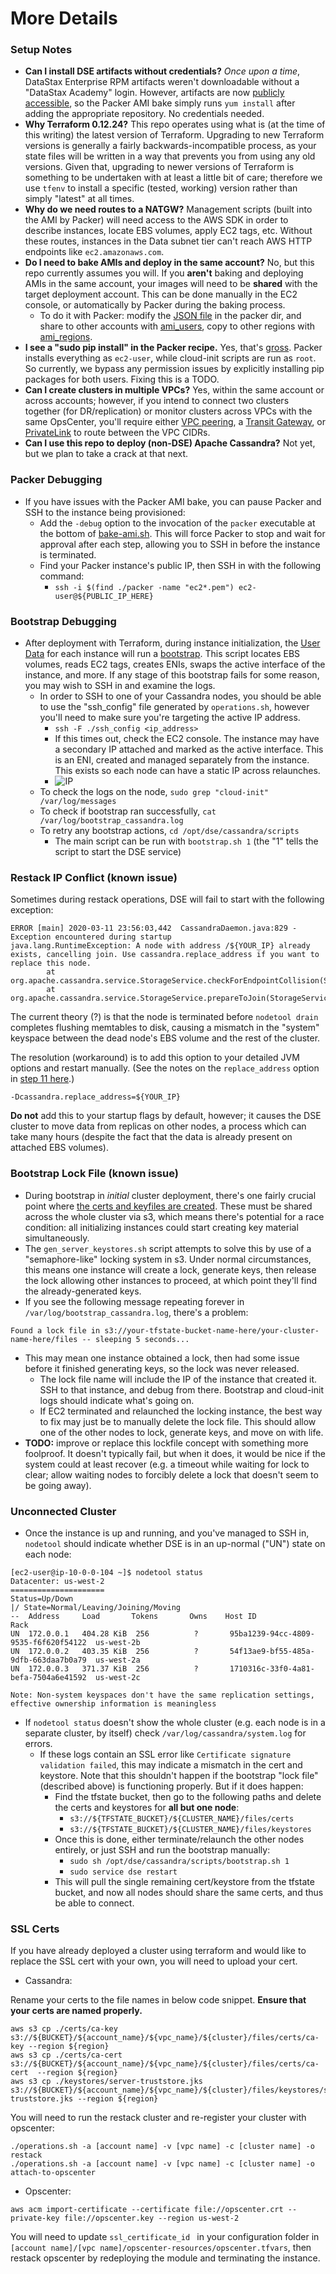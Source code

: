 # More Details

### Setup Notes

* **Can I install DSE artifacts without credentials?**  _Once upon a time_, DataStax Enterprise RPM artifacts weren't
  downloadable without a "DataStax Academy" login.  However, artifacts are now
  [publicly accessible](https://docs.datastax.com/en/install/6.7/install/installRHELdse.html), so the Packer AMI bake
  simply runs `yum install` after adding the appropriate repository.  No credentials needed.
* **Why Terraform 0.12.24?**  This repo operates using what is (at the time of this writing) the latest version of Terraform.
  Upgrading to new Terraform versions is generally a fairly backwards-incompatible process, as your state files will be 
  written in a way that prevents you from using any old versions.  Given that, upgrading to newer versions of Terraform 
  is something to be undertaken with at least a little bit of care; therefore we use `tfenv` to install a specific (tested, 
  working) version rather than simply "latest" at all times.
* **Why do we need routes to a NATGW?**  Management scripts (built into the AMI by Packer) will need access to the AWS SDK in
  order to describe instances, locate EBS volumes, apply EC2 tags, etc.  Without these routes, instances in the Data subnet
  tier can't reach AWS HTTP endpoints like `ec2.amazonaws.com`.
* **Do I need to bake AMIs and deploy in the same account?**  No, but this repo currently assumes you will.  If you **aren't**
  baking and deploying AMIs in the same account, your images will need to be **shared** with the target deployment account.
  This can be done manually in the EC2 console, or automatically by Packer during the baking process.
  * To do it with Packer:  modify the [JSON file](../core-components/packer/cassandra/dse-cassandra-ami.json) in the packer
    dir, and share to other accounts with [ami_users](https://www.packer.io/docs/builders/amazon-ebs.html#ami_users), copy to
    other regions with [ami_regions](https://www.packer.io/docs/builders/amazon-ebs.html#ami_regions).
* **I see a "sudo pip install" in the Packer recipe.**  Yes, that's [gross](https://dev.to/elabftw/stop-using-sudo-pip-install-52mn).
  Packer installs everything as `ec2-user`, while cloud-init scripts are run as `root`.  So currently, we bypass any permission
  issues by explicitly installing pip packages for both users.  Fixing this is a TODO.
* **Can I create clusters in multiple VPCs?**  Yes, within the same account or across accounts; however, if you intend to
  connect two clusters together (for DR/replication) or monitor clusters across VPCs with the same OpsCenter, you'll require
  either [VPC peering](https://docs.aws.amazon.com/vpc/latest/peering/what-is-vpc-peering.html),
  a [Transit Gateway](https://docs.aws.amazon.com/vpc/latest/tgw/tgw-getting-started.html),
  or [PrivateLink](https://docs.aws.amazon.com/vpc/latest/userguide/endpoint-service.html) to route between the VPC CIDRs.
* **Can I use this repo to deploy (non-DSE) Apache Cassandra?**  Not yet, but we plan to take a crack at that next.

### Packer Debugging

* If you have issues with the Packer AMI bake, you can pause Packer and SSH to the instance being provisioned:
  * Add the `-debug` option to the invocation of the `packer` executable at the bottom of [bake-ami.sh](../core-components/bake-ami.sh).
    This will force Packer to stop and wait for approval after each step, allowing you to SSH in before the instance is
    terminated.
  * Find your Packer instance's public IP, then SSH in with the following command:
    * `ssh -i $(find ./packer -name "ec2*.pem") ec2-user@${PUBLIC_IP_HERE}`

### Bootstrap Debugging

* After deployment with Terraform, during instance initialization, the [User Data](../core-components/terraform/modules/cassandra/templates.tf)
  for each instance will run a [bootstrap](../core-components/packer/cassandra/scripts/bootstrap.sh).  This script locates
  EBS volumes, reads EC2 tags, creates ENIs, swaps the active interface of the instance, and more.  If any stage of this
  bootstrap fails for some reason, you may wish to SSH in and examine the logs.
  * In order to SSH to one of your Cassandra nodes, you should be able to use the "ssh_config" file generated by `operations.sh`,
    however you'll need to make sure you're targeting the active IP address.
    * `ssh -F ./ssh_config <ip_address>`
    * If this times out, check the EC2 console.  The instance may have a secondary IP attached and marked as the active
      interface.  This is an ENI, created and managed separately from the instance.  This exists so each node can have a
      static IP across relaunches.
    * ![IP](./images/cassandra_ips.png)
  * To check the logs on the node, `sudo grep "cloud-init" /var/log/messages`
  * To check if bootstrap ran successfully, `cat /var/log/bootstrap_cassandra.log`
  * To retry any bootstrap actions, `cd /opt/dse/cassandra/scripts`
    * The main script can be run with `bootstrap.sh 1` (the "1" tells the script to start the DSE service)

### Restack IP Conflict (known issue)

Sometimes during restack operations, DSE will fail to start with the following exception:
```
ERROR [main] 2020-03-11 23:56:03,442  CassandraDaemon.java:829 - Exception encountered during startup
java.lang.RuntimeException: A node with address /${YOUR_IP} already exists, cancelling join. Use cassandra.replace_address if you want to replace this node.
        at org.apache.cassandra.service.StorageService.checkForEndpointCollision(StorageService.java:561)
        at org.apache.cassandra.service.StorageService.prepareToJoin(StorageService.java:901)
```
The current theory (?) is that the node is terminated before `nodetool drain` completes flushing memtables to disk, causing
a mismatch in the "system" keyspace between the dead node's EBS volume and the rest of the cluster.

The resolution (workaround) is to add this option to your detailed JVM options and restart manually.
(See the notes on the `replace_address` option in [step 11 here](https://docs.datastax.com/en/archived/cassandra/3.0/cassandra/operations/opsReplaceNode.html).)
```
-Dcassandra.replace_address=${YOUR_IP}
```
**Do not** add this to your startup flags by default, however; it causes the DSE cluster to move data from replicas on other
nodes, a process which can take many hours (despite the fact that the data is already present on attached EBS volumes).

### Bootstrap Lock File (known issue)

* During bootstrap in _initial_ cluster deployment, there's one fairly crucial point where [the certs and keyfiles are created](../core-components/packer/cassandra/scripts/gen_server_keystores.sh).
  These must be shared across the whole cluster via s3, which means there's potential for a race condition:  all initializing
  instances could start creating key material simultaneously.
* The `gen_server_keystores.sh` script attempts to solve this by use of a "semaphore-like" locking system in s3.  Under
  normal circumstances, this means one instance will create a lock, generate keys, then release the lock allowing other
  instances to proceed, at which point they'll find the already-generated keys.
* If you see the following message repeating forever in `/var/log/bootstrap_cassandra.log`, there's a problem:
```
Found a lock file in s3://your-tfstate-bucket-name-here/your-cluster-name-here/files -- sleeping 5 seconds...
```
* This may mean one instance obtained a lock, then had some issue before it finished generating keys, so the lock was never
  released.
  * The lock file name will include the IP of the instance that created it.  SSH to that instance, and debug from there.
    Bootstrap and cloud-init logs should indicate what's going on.
  * If EC2 terminated and relaunched the locking instance, the best way to fix may just be to manually delete the lock file.
    This should allow one of the other nodes to lock, generate keys, and move on with life.
* **TODO:** improve or replace this lockfile concept with something more foolproof.  It doesn't typically fail, but when
  it does, it would be nice if the system could at least recover (e.g. a timeout while waiting for lock to clear; allow
  waiting nodes to forcibly delete a lock that doesn't seem to be going away).

### Unconnected Cluster

* Once the instance is up and running, and you've managed to SSH in, `nodetool` should indicate whether DSE is in an up-normal
  ("UN") state on each node:
```
[ec2-user@ip-10-0-0-104 ~]$ nodetool status
Datacenter: us-west-2
=====================
Status=Up/Down
|/ State=Normal/Leaving/Joining/Moving
--  Address     Load       Tokens       Owns    Host ID                               Rack
UN  172.0.0.1   404.28 KiB  256          ?       95ba1239-94cc-4809-9535-f6f620f54122  us-west-2b
UN  172.0.0.2   403.35 KiB  256          ?       54f13ae9-bf55-485a-9dfb-663daa7b0a79  us-west-2a
UN  172.0.0.3   371.37 KiB  256          ?       1710316c-33f0-4a81-befa-7504a6e41592  us-west-2c

Note: Non-system keyspaces don't have the same replication settings, effective ownership information is meaningless
```
* If `nodetool status` doesn't show the whole cluster (e.g. each node is in a separate cluster, by itself) check
  `/var/log/cassandra/system.log` for errors.
  * If these logs contain an SSL error like `Certificate signature validation failed`, this may indicate a mismatch in
    the cert and keystore.  Note that this shouldn't happen if the bootstrap "lock file" (described above) is functioning
    properly.  But if it does happen:
    * Find the tfstate bucket, then go to the following paths and delete the certs and keystores for **all but one node**:
      * `s3://${TFSTATE_BUCKET}/${CLUSTER_NAME}/files/certs`
      * `s3://${TFSTATE_BUCKET}/${CLUSTER_NAME}/files/keystores`
    * Once this is done, either terminate/relaunch the other nodes entirely, or just SSH and run the bootstrap manually:
      * `sudo sh /opt/dse/cassandra/scripts/bootstrap.sh 1`
      * `sudo service dse restart`
    * This will pull the single remaining cert/keystore from the tfstate bucket, and now all nodes should share the same
      certs, and thus be able to connect.

### SSL Certs

If you have already deployed a cluster using terraform and would like to replace the SSL cert with your own, you will
need to upload your cert.

* Cassandra: 

Rename your certs to the file names in below code snippet.  **Ensure that your certs are named properly.**
```
aws s3 cp ./certs/ca-key s3://${BUCKET}/${account_name}/${vpc_name}/${cluster}/files/certs/ca-key --region ${region}
aws s3 cp ./certs/ca-cert s3://${BUCKET}/${account_name}/${vpc_name}/${cluster}/files/certs/ca-cert  --region ${region}
aws s3 cp ./keystores/server-truststore.jks s3://${BUCKET}/${account_name}/${vpc_name}/${cluster}/files/keystores/server-truststore.jks --region ${region}
```
You will need to run the restack cluster and re-register your cluster with opscenter:
```
./operations.sh -a [account name] -v [vpc name] -c [cluster name] -o restack
./operations.sh -a [account name] -v [vpc name] -c [cluster name] -o attach-to-opscenter
```

* Opscenter:

```
aws acm import-certificate --certificate file://opscenter.crt --private-key file://opscenter.key --region us-west-2
```
You will need to update `ssl_certificate_id ` in your configuration folder in
`[account name]/[vpc name]/opscenter-resources/opscenter.tfvars`, then restack opscenter by redeploying the module and
terminating the instance.
